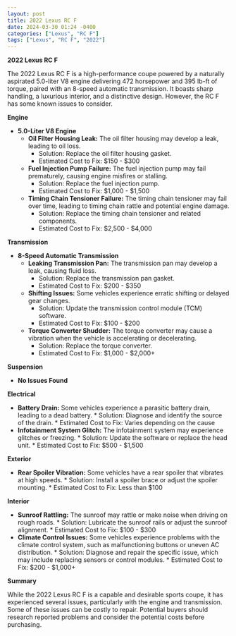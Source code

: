 ```yaml
---
layout: post
title: 2022 Lexus RC F
date: 2024-03-30 01:24 -0400
categories: ["Lexus", "RC F"]
tags: ["Lexus", "RC F", "2022"]
---
```

**2022 Lexus RC F**

The 2022 Lexus RC F is a high-performance coupe powered by a naturally aspirated 5.0-liter V8 engine delivering 472 horsepower and 395 lb-ft of torque, paired with an 8-speed automatic transmission. It boasts sharp handling, a luxurious interior, and a distinctive design. However, the RC F has some known issues to consider.

**Engine**

* **5.0-Liter V8 Engine**
    * **Oil Filter Housing Leak:** The oil filter housing may develop a leak, leading to oil loss.
        * Solution: Replace the oil filter housing gasket.
        * Estimated Cost to Fix: $150 - $300
    * **Fuel Injection Pump Failure:** The fuel injection pump may fail prematurely, causing engine misfires or stalling.
        * Solution: Replace the fuel injection pump.
        * Estimated Cost to Fix: $1,000 - $1,500
    * **Timing Chain Tensioner Failure:** The timing chain tensioner may fail over time, leading to timing chain rattle and potential engine damage.
        * Solution: Replace the timing chain tensioner and related components.
        * Estimated Cost to Fix: $2,500 - $4,000

**Transmission**

* **8-Speed Automatic Transmission**
    * **Leaking Transmission Pan:** The transmission pan may develop a leak, causing fluid loss.
        * Solution: Replace the transmission pan gasket.
        * Estimated Cost to Fix: $200 - $350
    * **Shifting Issues:** Some vehicles experience erratic shifting or delayed gear changes.
        * Solution: Update the transmission control module (TCM) software.
        * Estimated Cost to Fix: $100 - $200
    * **Torque Converter Shudder:** The torque converter may cause a vibration when the vehicle is accelerating or decelerating.
        * Solution: Replace the torque converter.
        * Estimated Cost to Fix: $1,000 - $2,000+

**Suspension**

* **No Issues Found**

**Electrical**

* **Battery Drain:** Some vehicles experience a parasitic battery drain, leading to a dead battery.
        * Solution: Diagnose and identify the source of the drain.
        * Estimated Cost to Fix: Varies depending on the cause
* **Infotainment System Glitch:** The infotainment system may experience glitches or freezing.
        * Solution: Update the software or replace the head unit.
        * Estimated Cost to Fix: $500 - $1,500

**Exterior**

* **Rear Spoiler Vibration:** Some vehicles have a rear spoiler that vibrates at high speeds.
        * Solution: Install a spoiler brace or adjust the spoiler mounting.
        * Estimated Cost to Fix: Less than $100

**Interior**

* **Sunroof Rattling:** The sunroof may rattle or make noise when driving on rough roads.
        * Solution: Lubricate the sunroof rails or adjust the sunroof alignment.
        * Estimated Cost to Fix: $100 - $300
* **Climate Control Issues:** Some vehicles experience problems with the climate control system, such as malfunctioning buttons or uneven AC distribution.
        * Solution: Diagnose and repair the specific issue, which may include replacing sensors or control modules.
        * Estimated Cost to Fix: $200 - $1,000+

**Summary**

While the 2022 Lexus RC F is a capable and desirable sports coupe, it has experienced several issues, particularly with the engine and transmission. Some of these issues can be costly to repair. Potential buyers should research reported problems and consider the potential costs before purchasing.
